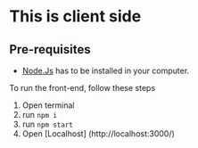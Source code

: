 # This is client side

## Pre-requisites
* [Node.Js](https://nodejs.org/en/download/) has to be installed in your computer.

To run the front-end, follow these steps

1. Open terminal
2. run ` npm i `
3. run ` npm start `
4. Open [Localhost] (http://localhost:3000/)